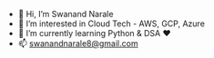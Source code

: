 - 👋 Hi, I’m Swanand Narale
- 👀 I’m interested in Cloud Tech - AWS, GCP, Azure
- 🌱 I’m currently learning Python & DSA ❤️
- 📫 swanandnarale8@gmail.com

<!---
swanand-sys/swanand-sys is a ✨ special ✨ repository because its `README.md` (this file) appears on your GitHub profile.
You can click the Preview link to take a look at your changes.
--->
